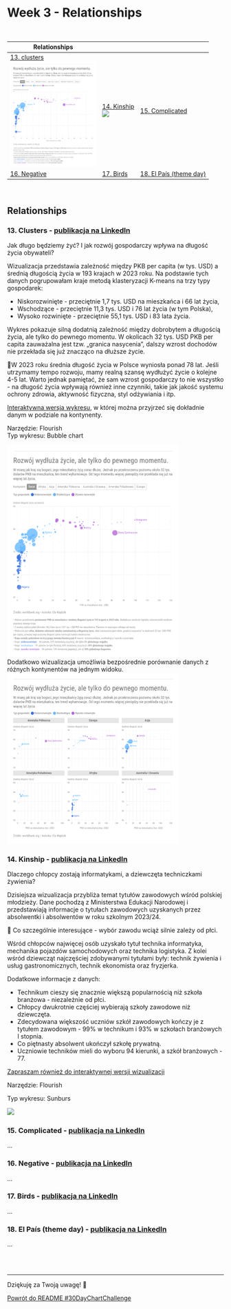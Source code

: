 # Week 3 - Relationships

<br>

| Relationships                          |         |          | 
|---------------------------------------|---------|----------|
| [13. clusters <br> <img src="assets/13 - clusters - PKB vs długość życia.png" width="200">](#13-clusters---publikacja-na-linkedin)  | [14. Kinship <br> <img src="assets/14 - kinship - Tytuły zawodowe.png" width="200">](#14-kinship---publikacja-na-linkedin) | [15. Complicated <br>](#15-complicated---publikacja-na-linkedin) |
|[16. Negative <br> ](#16-negative---publikacja-na-linkedin)| [17. Birds <br>](#17-birds---publikacja-na-linkedin) | [18. El País (theme day) <br>](#18-el-país-theme-day---publikacja-na-linkedin) |

<br>

## Relationships 

### 13. Clusters - [publikacja na LinkedIn](https://www.linkedin.com/posts/elawajdzik_30daychartchallenge-activity-7337783996396765186-KXme?utm_source=share&utm_medium=member_desktop&rcm=ACoAAB10KNkBVe7JKEYQe4mSn2EJDNtQzrwtILg)

Jak długo będziemy żyć? I jak rozwój gospodarczy wpływa na długość życia obywateli?


Wizualizacja przedstawia zależność między PKB per capita (w tys. USD) a średnią długością życia w 193 krajach w 2023 roku.
Na podstawie tych danych pogrupowałam kraje metodą klasteryzacji K-means na trzy typy gospodarek:
* Niskorozwinięte - przeciętnie 1,7 tys. USD na mieszkańca i 66 lat życia,
* Wschodzące - przeciętnie 11,3 tys. USD i 76 lat życia (w tym Polska),
* Wysoko rozwinięte - przeciętnie 55,1 tys. USD i 83 lata życia.

Wykres pokazuje silną dodatnią zależność między dobrobytem a długością życia, ale tylko do pewnego momentu. W okolicach 32 tys. USD PKB per capita zauważalna jest tzw. „granica nasycenia”, dalszy wzrost dochodów nie przekłada się już znacząco na dłuższe życie.

📌W 2023 roku średnia długość życia w Polsce wyniosła ponad 78 lat.
Jeśli utrzymamy tempo rozwoju, mamy realną szansę wydłużyć życie o kolejne 4-5 lat. Warto jednak pamiętać, że sam wzrost gospodarczy to nie wszystko - na długość życia wpływają również inne czynniki, takie jak jakość systemu ochrony zdrowia, aktywność fizyczna, styl odżywiania i itp.

[Interaktywna wersja wykresu](https://public.flourish.studio/visualisation/23625372/), w której można przyjrzeć się dokładnie danym w podziale na kontynenty.

Narzędzie: Flourish <br>
Typ wykresu: Bubble chart


<img src="assets/13 - clusters - PKB vs długość życia.png" width="400">

<br>
Dodatkowo wizualizacja umożliwia bezpośrednie porównanie danych z różnych kontynentów na jednym widoku.

<br>

<img src="assets/13 - clusters - PKB vs długość życia - kontynenty.png" width="400">


### 14. Kinship - [publikacja na LinkedIn](https://www.linkedin.com/posts/elawajdzik_30daychartchallenge-activity-7358458353791971331-NzN1?utm_source=share&utm_medium=member_desktop&rcm=ACoAAB10KNkBVe7JKEYQe4mSn2EJDNtQzrwtILg)

Dlaczego chłopcy zostają informatykami, a dziewczęta techniczkami żywienia? 

Dzisiejsza wizualizacja przybliża temat tytułów zawodowych wśród polskiej młodzieży. Dane pochodzą z Ministerstwa Edukacji Narodowej i przedstawiają informacje o tytułach zawodowych uzyskanych przez absolwentki i absolwentów w roku szkolnym 2023/24.

📌 Co szczególnie interesujące - wybór zawodu wciąż silnie zależy od płci.

Wśród chłopców najwięcej osób uzyskało tytuł technika informatyka, mechanika pojazdów samochodowych oraz technika logistyka. Z kolei wśród dziewcząt najczęściej zdobywanymi tytułami były: technik żywienia i usług gastronomicznych, technik ekonomista oraz fryzjerka.

Dodatkowe informacje z danych:
* Technikum cieszy się znacznie większą popularnością niż szkoła branżowa - niezależnie od płci.
* Chłopcy dwukrotnie częściej wybierają szkoły zawodowe niż dziewczęta.
* Zdecydowana większość uczniów szkół zawodowych kończy je z tytułem zawodowym - 99% w technikum i 93% w szkołach branżowych I stopnia.
* Co piętnasty absolwent ukończył szkołę prywatną.
* Uczniowie techników mieli do wyboru 94 kierunki, a szkół branżowych - 77.

[Zapraszam również do interaktywnej wersji wizualizacji](https://public.flourish.studio/visualisation/24549186/)

Narzędzie: Flourish

Typ wykresu: Sunburs

<img src="assets/14 - kinship - Tytuły zawodowe.png" width="400">



### 15. Complicated - [publikacja na LinkedIn]()

...

### 16. Negative - [publikacja na LinkedIn]()

...

### 17. Birds - [publikacja na LinkedIn]()

...

### 18. El País (theme day) - [publikacja na LinkedIn]()

...


<br></br>
***

Dziękuję za Twoją uwagę! 🫶️

<!--
[Kolejny temat ➔ *Timeseries*]()
-->

[Powrót do README #30DayChartChallenge](https://github.com/ElaWajdzik/Ongoing_Projects/blob/main/%2330DayChartChallenge/README.md)

